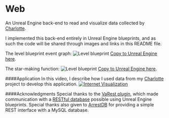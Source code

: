 # Web
An Unreal Engine back-end to read and visualize data collected by [Charlotte](https://github.com/TimTinkers/Charlotte).

I implemented this back-end entirely in Unreal Engine blueprints, and as such the code will be shared through images and links in this README file.

The level blueprint event graph:
![Level blueprint](http://i.imgur.com/ao6kHHc.png)
[Copy to Unreal Engine here](http://blueprintue.com/blueprint/8hutqpph/).

The star-making function:
![Level blueprint](http://i.imgur.com/LA9BhTR.png)
[Copy to Unreal Engine here](http://blueprintue.com/blueprint/amftswy0/).

####Application
In this video, I describe how I used data from my [Charlotte](https://github.com/TimTinkers/Charlotte) project to develop this application.
[![Internet Visualization](http://img.youtube.com/vi/GpFVWFUHLcI/0.jpg)](https://www.youtube.com/watch?v=GpFVWFUHLcI)

####Acknowledgments
Special thanks to the [VaRest plugin](https://github.com/ufna/VaRest), which made communication with a [RESTful database](https://en.wikipedia.org/wiki/Representational_state_transfer) possible using Unreal Engine blueprints. Special thanks also given to [ArrestDB](https://github.com/alixaxel/ArrestDB) for providing a simple REST interface with a MySQL database.
